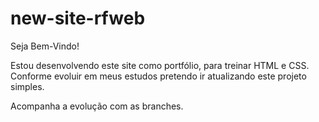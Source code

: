 # new-site-rfweb

Seja Bem-Vindo!

Estou desenvolvendo este site como portfólio, para treinar HTML e CSS. Conforme evoluir em meus estudos pretendo ir atualizando este projeto simples.

Acompanha a evolução com as branches.
